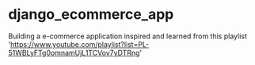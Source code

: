 # django_ecommerce_app
Building a e-commerce application inspired and learned from this playlist 'https://www.youtube.com/playlist?list=PL-51WBLyFTg0omnamUjL1TCVov7yDTRng'
